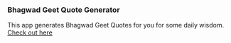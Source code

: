### Bhagwad Geet Quote Generator

This app generates Bhagwad Geet Quotes for you for some daily wisdom. [Check out here](https://geeta-quotes.netlify.app/) 
